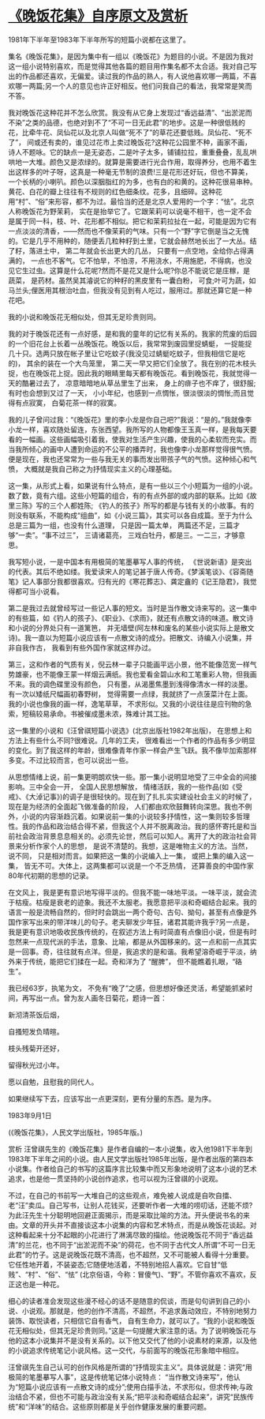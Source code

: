 # [《晚饭花集》自序原文及赏析](https://www.vrrw.net/wx/14377.html)

1981年下半年至1983年下半年所写的短篇小说都在这里了。

集名《晚饭花集》，是因为集中有一组以《晚饭花》为题目的小说。不是因为我对这一组小说特别喜欢，而是觉得其他各篇的题目用作集名都不太合适。我对自己写出的作品都还喜欢，无偏爱。读过我的作品的熟人，有人说他喜欢哪一两篇，不喜欢哪一两篇;另一个人的意见也许正好相反。他们问我自己的看法，我常常是笑而不答。

我对晚饭花这种花并不怎么欣赏。我没有从它身上发现过“香远益清”、“出淤泥而不染”之类的品德，也绝对到不了“不可一日无此君”的地步。这是一种很低贱的花，比牵牛花、凤仙花以及北京人叫做“死不了”的草花还要低贱。凤仙花、“死不了”， 间或还有卖的，谁见过花市上卖过晚饭花?这种花公园里不种，画家不画，诗人不题咏。它的缺点一是无姿态，二是叶子太多，铺铺拉拉，重重叠叠，乱乱哄哄地一大堆。颜色又是浓绿的。就算是需要进行光合作用，取得养分，也用不着生出这样多的叶子呀，这真是一种毫无节制的浪费!三是花形还好玩，但也不算美， 一个长柄的小喇叭。颜色以深胭脂红的为多，也有白的和黄的。这种花很易串种。黄花、白花的瓣上往往有不规则的红色细条纹。花多，且细碎。这种花用“村”、“俗”来形容，都不为过。最恰当的还是北京人爱用的一个字：“怯”。北京人称晚饭花为野茉莉， 实在是抬举它了。它跟茉莉可以说毫不相干，也一定不会是属于同一科，枝、叶、花形都不相似。把它和茉莉拉扯在一起，可能是因为它有一点淡淡的清香，——然而也不像茉莉的气味。只有一个“野”字它倒是当之无愧的。它是几乎不用种的，随便丢几粒种籽到土里，它就会赫然地长出了一大丛。结了籽，落进土中， 第二年就会长出更大的几丛， 只要有一点空地，全给你占得满满的， 一点也不客气。它不怕旱，不怕涝，不用浇水，不用施肥，不得病，也没见它生过虫。这算是什么花呢?然而不是花又是什么呢?你总不能说它是庄稼，是蔬菜， 是药材。虽然吴其濬说它的种籽的黑皮里有一囊白粉， 可食;叶可为蔬，如马兰头;俚医用其根治吐血，但我没有见到有人吃过，服用过。那就还算它是一种花吧。

我的小说和晚饭花无相似处，但其无足珍贵则同。



我的对于晚饭花还有一点好感，是和我的童年的记忆有关系的。我家的荒废的后园的一个旧花台上长着一丛晚饭花。晚饭以后，我常常到废园里捉蜻蜓， 一捉能捉几十只。选两只放在帐子里让它吃蚊子(我没见过蜻蜓吃蚊子，但我相信它是吃的)， 其余的装在一个大鸟笼里， 第二天一早又把它们全放了。我在别的花木枝头捉，也在晚饭花上捉。因此我的眼睛里每天都有晚饭花。看到晚饭花，我就觉得一天的酷暑过去了， 凉意暗暗地从草丛里生了出来， 身上的痱子也不痒了，很舒服;有时也会想到又过了一天， 小小年纪，也感到一点惆怅，很淡很淡的惆怅;而且觉得有点寂寞， 白菊花茶一样的寂寞。

我的儿子曾问过我：“《晚饭花》里的李小龙是你自己吧?”我说：“是的。”我就像李小龙一样，喜欢随处留连，东张西望。我所写的人物都像王玉真一样，是我每天要看的一幅画。这些画幅吸引着我，使我对生活产生兴趣，使我的心柔软而充实。而当我所倾心的画中人遭到命运的不公平的播弄时，我也像李小龙那样觉得很气愤。便是现在，我也还常常为一些与我无关的事而发出带孩子气的气愤。这种倾心和气愤， 大概就是我自己称之为抒情现实主义的心理基础。

这一集，从形式上看，如果说有什么特点，是有一些以三个小短篇为一组的小说。数了数，竟有六组。这些小短篇的组合，有的有点外部的或内部的联系。比如《故里三陈》写的三个人都姓陈; 《钓人的孩子》所写的都是与钱有关的小故事。有的则没有联系，不能构成“组曲”，如《小说三篇》，其实可以各自成篇。至于为什么总是三篇为一组，也没有什么道理， 只是因一篇太单， 两篇还不足，三篇才够“一卖”。“事不过三”， 三请诸葛亮， 三戏白牡丹，都是三。一二三，才够意思。

我写短小说，一是中国本有用极简的笔墨摹写人事的传统， 《世说新语》是突出的代表。其后不绝如缕。我爱读宋人的笔记甚于唐人传奇。《梦溪笔谈》、《容斋随笔》记人事部分我都很喜欢。归有光的《寒花葬志》、龚定盦的《记王隐君》，我觉得都可当小说看。

第二是我过去就曾经写过一些记人事的短文。当时是当作散文诗来写的。这一集中的有些篇，如《钓人的孩子》、《职业》、《求雨》，就还有点散文诗的味道。散文诗和小说的分界处只有一道篱笆， 并无墙壁(阿左林和废名的某些小说实际上是散文诗)。我一直以为短篇小说应该有一点散文诗的成分。把散文、诗编入小说集，并非自我作古， 我看到有些外国作家就这样办过。

第三，这和作者的气质有关，倪云林一辈子只能画平远小景，他不能像范宽一样气势雄豪，也不能像王蒙一样烟云满纸。我也爱看金碧山水和工笔重彩人物，但我画不来。我的调色碟里没有颜色， 只有墨，从渴墨焦墨到浅得像清水一样的淡墨。有一次以矮纸尺幅画初春野树， 觉得需要一点绿，我就挤了一点菠菜汁在上面。我的小说也像我的画一样，逸笔草草， 不求形似。又我的小说往往是应刊物的急索，短稿较易承命。书被催成墨未浓，殊难计其工拙。

这一集里的小说和《汪曾祺短篇小说选》(北京出版社1982年出版)， 在思想上和方法上有些什么不同?很难说。几年的工夫， 很难看出一个作者的作品有多少明显的变化。到了我这样的年龄，很难像青年作家一样会产生飞跃。我不像毕加索那样多变。不过比较而言，也可以说出一些。

从思想情绪上说，前一集更明朗欢快一些。那一集小说明显地受了三中全会的间接影响。三中全会一开， 全国人民思想解放， 情绪活跃，我的一些作品(如《受戒》、《大淖记事》)的调子是很轻快的。现在到了扎扎实实建设社会主义的时候了，现在是为经济的全面起飞做准备的阶段， 人们都由欢欣鼓舞转向深思。我也不例外，小说的内容渐趋沉着。如果说前一集的小说较多抒情性，这一集则较多哲理性。我的作品和政治结合得不紧，但我这个人并不脱离政治。我的感怀寄托是和当前社会政治背景息息相关的。必须先论世，然后可以知人。离开了大的政治社会背景来分析作家个人的思想， 是说不清楚的。我想，这是唯物主义的方法。当然，说不同， 只是相对而言。如果把这一集的小说编入上一集， 或把上集的编入这一集， 皆无不可。大体上，这两集都可以说是一个不乏热情， 还算善良的中国作家80年代初期的思想的记录。

在文风上，我是更有意识地写得平淡的。但我不能一味地平淡。一味平淡，就会流于枯瘦。枯瘦是衰老的迹象。我还不太服老。我愿意把平淡和奇崛结合起来。我的语言一般是流畅自然的，但时时会跳出一两个奇句、古句、拗句，甚至有点像是外国作家写出来的带洋味儿的句子。老夫聊发少年狂，诸君其能许我乎?另一点是，我是更有意识地吸收民族传统的，在叙述方法上有时简直有点像旧小说，但是有时忽然来一点现代派的手法，意象、比喻，都是从外国移来的。这一点和前一点其实是一回事。奇，往往就有点洋。但是，我追求的是和谐。我希望溶奇崛于平淡，纳外来于传统，能把它们揉在一起。奇和洋为了 “醒脾”， 但不能瞧着扎眼，“硌生”。

我已经63岁，执笔为文， 不免有“晚了”之感，但思想好像还灵活，希望能抓紧时间，再写出一点。曾为友人画冬日菊花，题诗一首：

新沏清茶饭后烟，

自搔短发负晴暄。

枝头残菊开还好，

留得秋光过小年。

愿以自勉，且慰我的同代人。

如果继续写下去，应该写出一点更深刻，更有分量的东西。是为序。

1983年9月1日

(《晚饭花集》，人民文学出版社，1985年版。)

赏析 汪曾祺先生的《晚饭花集》是作者自编的一本小说集，收入他1981下半年到1983年下半年之间的小说。由人民文学出版社1985年出版，是作者出版的第四本小说集。作者给自己的书写的这篇序言比较集中而又形象地说明了这本小说的艺术追求，也是他一贯坚持的小说创作追求，也可以视为汪曾祺的小说观。

不过，在自己的书前写一大堆自己的这些观点，难免被人说成是自吹自擂、老“汪”卖瓜。自己写书，让别人花钱买，还要听作者一大堆的唠叨话，还能不烦?为此汪先生十分聪明地回避正面揭示，而是采取比喻的方法。开头便说书名的来由。文章的开头并不直接谈这本小说集的内容和艺术特点，而是从晚饭花谈起。对这种看起来十分不起眼的小花进行了淋漓尽致的描绘。他说晚饭花不同于“香远益清”的兰花，也不同于“出淤泥而不染”的荷花，也不同于古代文人所谓“不可一日无此君”的竹子。这是说晚饭花既不清高，也不超然，又不可能被人看得十分重要。它任性地开着，不装姿态;它随便地活着，不特别地招人喜欢。它自甘“低贱”、“村”、“俗”、“怯” (北京俗语，今称：冒傻气)、“野”。不管你喜欢不喜欢，反正这也是一种花。

细心的读者准会发现这些漫不经心的话不是随意的侃谈，而是句句讲到自己的小说、小说观。那就是，他的创作不清高，不超然，不追求轰动效应，不特别地努力装饰、取悦读者，只相信它自有香气， 自有生命力，就可以了。“我的小说和晚饭花无相似处，但其无足珍贵则同。”这是一句提醒大家注意的话。为了说明晚饭花与他的这本小说集并不是没有关系的。以下他又交代了他的小说素材的来源，以及他的小说追求传统笔记小说风格。这一交代，与前面写的晚饭花形象暗中相应。

汪曾祺先生自己认可的创作风格是所谓的“抒情现实主义”。具体说就是：讲究“用极简的笔墨摹写人事”，这是传统笔记体小说特点： “当作散文诗来写”，他认为“短篇小说应该有一点散文诗的成分”;使用白描手法，不求形似，但求传神;与政治结合不紧，但也不可能与政治没有关系;“把平淡和奇崛结合起来”，讲究“民族传统”和“洋味”的结合。这些原则都是关乎创作健康发展的重要问题。

